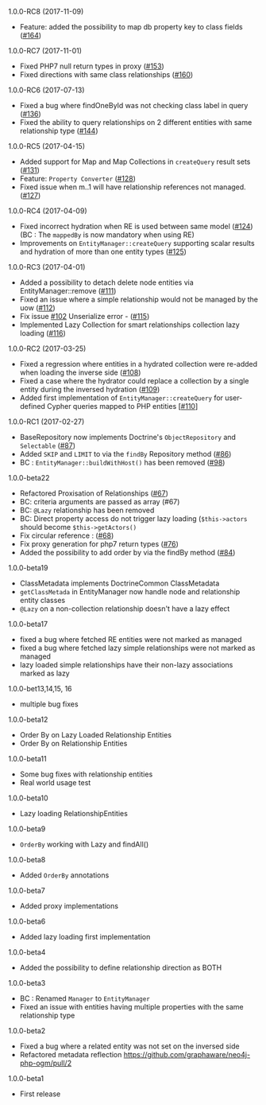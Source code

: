 1.0.0-RC8 (2017-11-09)

- Feature: added the possibility to map db property key to class fields ([#164](https://github.com/graphaware/neo4j-php-ogm/pull/164))

1.0.0-RC7 (2017-11-01)

- Fixed PHP7 null return types in proxy ([#153](https://github.com/graphaware/neo4j-php-ogm/pull/153))
- Fixed directions with same class relationships ([#160](https://github.com/graphaware/neo4j-php-ogm/pull/160))

1.0.0-RC6 (2017-07-13)

- Fixed a bug where findOneById was not checking class label in query ([#136](https://github.com/graphaware/neo4j-php-ogm/pull/136))
- Fixed the ability to query relationships on 2 different entities with same relationship type ([#144](https://github.com/graphaware/neo4j-php-ogm/pull/144))

1.0.0-RC5 (2017-04-15)

- Added support for Map and Map Collections in `createQuery` result sets ([#131](https://github.com/graphaware/neo4j-php-ogm/pull/131))
- Feature: `Property Converter` ([#128](https://github.com/graphaware/neo4j-php-ogm/pull/128))
- Fixed issue when m..1 will have relationship references not managed. ([#127](https://github.com/graphaware/neo4j-php-ogm/pull/127))

1.0.0-RC4 (2017-04-09)

- Fixed incorrect hydration when RE is used between same model ([#124](https://github.com/graphaware/neo4j-php-ogm/pull/124))
  (BC : The `mappedBy` is now mandatory when using RE)
- Improvements on `EntityManager::createQuery` supporting scalar results and hydration of more than one entity types ([#125](https://github.com/graphaware/neo4j-php-ogm/pull/125))

1.0.0-RC3 (2017-04-01)

- Added a possibility to detach delete node entities via EntityManager::remove ([#111](https://github.com/graphaware/neo4j-php-ogm/pull/111))
- Fixed an issue where a simple relationship would not be managed by the uow ([#112](https://github.com/graphaware/neo4j-php-ogm/pull/112))
- Fix issue [#102](https://github.com/graphaware/neo4j-php-ogm/issues/102) Unserialize error - ([#115](https://github.com/graphaware/neo4j-php-ogm/pull/115))
- Implemented Lazy Collection for smart relationships collection lazy loading ([#116](https://github.com/graphaware/neo4j-php-ogm/pull/116))

1.0.0-RC2 (2017-03-25)

- Fixed a regression where entities in a hydrated collection were re-added when loading the inverse side ([#108](https://github.com/graphaware/neo4j-php-ogm/pull/108))
- Fixed a case where the hydrator could replace a collection by a single entity during the inversed hydration ([#109](https://github.com/graphaware/neo4j-php-ogm/pull/109))
- Added first implementation of `EntityManager::createQuery` for user-defined Cypher queries mapped to PHP entities [[#110](https://github.com/graphaware/neo4j-php-ogm/pull/110)]

1.0.0-RC1 (2017-02-27)

- BaseRepository now implements Doctrine's `ObjectRepository` and `Selectable` ([#87](https://github.com/graphaware/neo4j-php-ogm/pull/87))
- Added `SKIP` and `LIMIT` to via the `findBy` Repository method ([#86](https://github.com/graphaware/neo4j-php-ogm/pull/86))
- BC : `EntityManager::buildWithHost()` has been removed ([#98](https://github.com/graphaware/neo4j-php-ogm/pull/98))

1.0.0-beta22

- Refactored Proxisation of Relationships ([#67](https://github.com/graphaware/neo4j-php-ogm/pull/67))
- BC: criteria arguments are passed as array (#67)
- BC: `@Lazy` relationship has been removed
- BC: Direct property access do not trigger lazy loading (`$this->actors` should become `$this->getActors()`
- Fix circular reference : ([#68](https://github.com/graphaware/neo4j-php-ogm/pull/68))
- Fix proxy generation for php7 return types ([#76](https://github.com/graphaware/neo4j-php-ogm/pull/76))
- Added the possibility to add order by via the findBy method ([#84](https://github.com/graphaware/neo4j-php-ogm/pull/84))

1.0.0-beta19

- ClassMetadata implements DoctrineCommon ClassMetadata
- `getClassMetada` in EntityManager now handle node and relationship entity classes
- `@Lazy` on a non-collection relationship doesn't have a lazy effect

1.0.0-beta17

- fixed a bug where fetched RE entities were not marked as managed
- fixed a bug where fetched lazy simple relationships were not marked as managed
- lazy loaded simple relationships have their non-lazy associations marked as lazy

1.0.0-bet13,14,15, 16

- multiple bug fixes

1.0.0-beta12

- Order By on Lazy Loaded Relationship Entities
- Order By on Relationship Entities

1.0.0-beta11

- Some bug fixes with relationship entities
- Real world usage test

1.0.0-beta10

- Lazy loading RelationshipEntities

1.0.0-beta9

- `OrderBy` working with Lazy and findAll()

1.0.0-beta8

- Added `OrderBy` annotations

1.0.0-beta7

- Added proxy implementations

1.0.0-beta6

- Added lazy loading first implementation

1.0.0-beta4

- Added the possibility to define relationship direction as BOTH

1.0.0-beta3

- BC : Renamed `Manager` to `EntityManager`
- Fixed an issue with entities having multiple properties with the same relationship type

1.0.0-beta2

-  Fixed a bug where a related entity was not set on the inversed side
-  Refactored metadata reflection https://github.com/graphaware/neo4j-php-ogm/pull/2

1.0.0-beta1

- First release